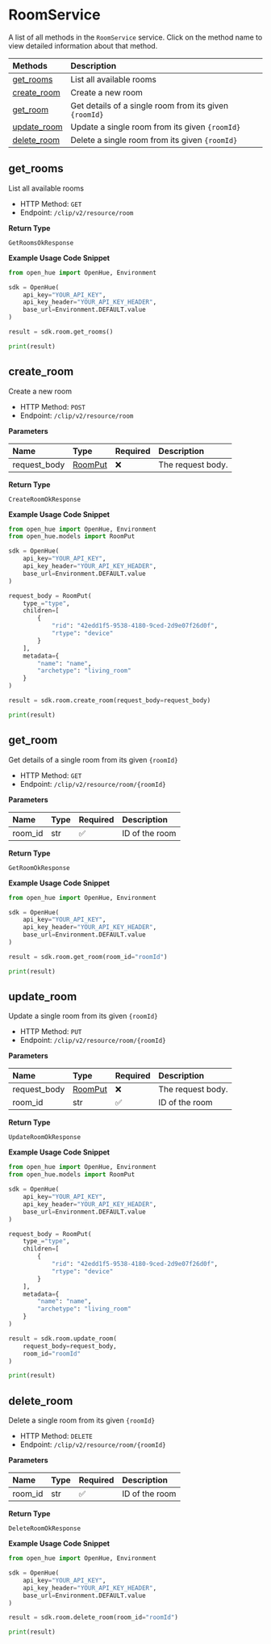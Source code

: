 # RoomService

A list of all methods in the `RoomService` service. Click on the method name to view detailed information about that method.

| Methods                     | Description                                            |
| :-------------------------- | :----------------------------------------------------- |
| [get_rooms](#get_rooms)     | List all available rooms                               |
| [create_room](#create_room) | Create a new room                                      |
| [get_room](#get_room)       | Get details of a single room from its given `{roomId}` |
| [update_room](#update_room) | Update a single room from its given `{roomId}`         |
| [delete_room](#delete_room) | Delete a single room from its given `{roomId}`         |

## get_rooms

List all available rooms

- HTTP Method: `GET`
- Endpoint: `/clip/v2/resource/room`

**Return Type**

`GetRoomsOkResponse`

**Example Usage Code Snippet**

```python
from open_hue import OpenHue, Environment

sdk = OpenHue(
    api_key="YOUR_API_KEY",
    api_key_header="YOUR_API_KEY_HEADER",
    base_url=Environment.DEFAULT.value
)

result = sdk.room.get_rooms()

print(result)
```

## create_room

Create a new room

- HTTP Method: `POST`
- Endpoint: `/clip/v2/resource/room`

**Parameters**

| Name         | Type                            | Required | Description       |
| :----------- | :------------------------------ | :------- | :---------------- |
| request_body | [RoomPut](../models/RoomPut.md) | ❌       | The request body. |

**Return Type**

`CreateRoomOkResponse`

**Example Usage Code Snippet**

```python
from open_hue import OpenHue, Environment
from open_hue.models import RoomPut

sdk = OpenHue(
    api_key="YOUR_API_KEY",
    api_key_header="YOUR_API_KEY_HEADER",
    base_url=Environment.DEFAULT.value
)

request_body = RoomPut(
    type_="type",
    children=[
        {
            "rid": "42edd1f5-9538-4180-9ced-2d9e07f26d0f",
            "rtype": "device"
        }
    ],
    metadata={
        "name": "name",
        "archetype": "living_room"
    }
)

result = sdk.room.create_room(request_body=request_body)

print(result)
```

## get_room

Get details of a single room from its given `{roomId}`

- HTTP Method: `GET`
- Endpoint: `/clip/v2/resource/room/{roomId}`

**Parameters**

| Name    | Type | Required | Description    |
| :------ | :--- | :------- | :------------- |
| room_id | str  | ✅       | ID of the room |

**Return Type**

`GetRoomOkResponse`

**Example Usage Code Snippet**

```python
from open_hue import OpenHue, Environment

sdk = OpenHue(
    api_key="YOUR_API_KEY",
    api_key_header="YOUR_API_KEY_HEADER",
    base_url=Environment.DEFAULT.value
)

result = sdk.room.get_room(room_id="roomId")

print(result)
```

## update_room

Update a single room from its given `{roomId}`

- HTTP Method: `PUT`
- Endpoint: `/clip/v2/resource/room/{roomId}`

**Parameters**

| Name         | Type                            | Required | Description       |
| :----------- | :------------------------------ | :------- | :---------------- |
| request_body | [RoomPut](../models/RoomPut.md) | ❌       | The request body. |
| room_id      | str                             | ✅       | ID of the room    |

**Return Type**

`UpdateRoomOkResponse`

**Example Usage Code Snippet**

```python
from open_hue import OpenHue, Environment
from open_hue.models import RoomPut

sdk = OpenHue(
    api_key="YOUR_API_KEY",
    api_key_header="YOUR_API_KEY_HEADER",
    base_url=Environment.DEFAULT.value
)

request_body = RoomPut(
    type_="type",
    children=[
        {
            "rid": "42edd1f5-9538-4180-9ced-2d9e07f26d0f",
            "rtype": "device"
        }
    ],
    metadata={
        "name": "name",
        "archetype": "living_room"
    }
)

result = sdk.room.update_room(
    request_body=request_body,
    room_id="roomId"
)

print(result)
```

## delete_room

Delete a single room from its given `{roomId}`

- HTTP Method: `DELETE`
- Endpoint: `/clip/v2/resource/room/{roomId}`

**Parameters**

| Name    | Type | Required | Description    |
| :------ | :--- | :------- | :------------- |
| room_id | str  | ✅       | ID of the room |

**Return Type**

`DeleteRoomOkResponse`

**Example Usage Code Snippet**

```python
from open_hue import OpenHue, Environment

sdk = OpenHue(
    api_key="YOUR_API_KEY",
    api_key_header="YOUR_API_KEY_HEADER",
    base_url=Environment.DEFAULT.value
)

result = sdk.room.delete_room(room_id="roomId")

print(result)
```

<!-- This file was generated by liblab | https://liblab.com/ -->
